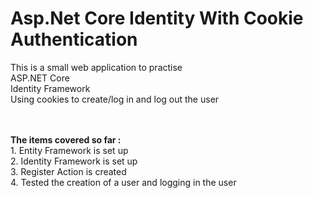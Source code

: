 # Asp.Net Core Identity With Cookie Authentication
This is a small web application to practise <br/>
ASP.NET Core<br/>
Identity Framework<br/>
Using cookies to create/log in and log out the user<br/>

<br/>
<br/>
<b>The items covered so far : </b><br/>
1. Entity Framework is set up<br/>
2. Identity Framework is set up<br/>
3. Register Action is created<br/>
4. Tested the creation of a user and logging in the user<br/>

